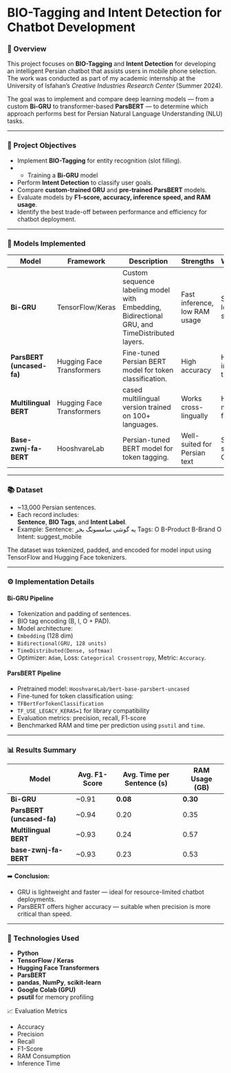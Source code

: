 # BIO-Tagging and Intent Detection for Chatbot Development

### 🧠 Overview
This project focuses on **BIO-Tagging** and **Intent Detection** for developing an intelligent Persian chatbot that assists users in mobile phone selection.  
The work was conducted as part of my academic internship at the University of Isfahan’s *Creative Industries Research Center* (Summer 2024).

The goal was to implement and compare deep learning models — from a custom **Bi-GRU** to transformer-based **ParsBERT** — to determine which approach performs best for Persian Natural Language Understanding (NLU) tasks.

---

### 🚀 Project Objectives
- Implement **BIO-Tagging** for entity recognition (slot filling).
- - Training a **Bi-GRU** model
- Perform **Intent Detection** to classify user goals.
- Compare **custom-trained GRU** and **pre-trained ParsBERT** models.
- Evaluate models by **F1-score, accuracy, inference speed, and RAM usage**.
- Identify the best trade-off between performance and efficiency for chatbot deployment.

---

### 🧩 Models Implemented

| Model | Framework | Description | Strengths | Weaknesses |
|--------|------------|-------------|------------|-------------|
| **Bi-GRU** | TensorFlow/Keras | Custom sequence labeling model with Embedding, Bidirectional GRU, and TimeDistributed layers. | Fast inference, low RAM usage | Slightly lower F1-score |
| **ParsBERT (uncased-fa)** | Hugging Face Transformers | Fine-tuned Persian BERT model for token classification. | High accuracy | Higher inference time |
| **Multilingual BERT** | Hugging Face Transformers | cased multilingual version trained on 100+ languages. | Works cross-lingually | Heavy memory footprint |
| **Base-zwnj-fa-BERT** | HooshvareLab | Persian-tuned BERT model for token tagging. | Well-suited for Persian text | Slightly slower on GPU |

---

### 📚 Dataset
- ~13,000 Persian sentences.
- Each record includes:  
  **Sentence**, **BIO Tags**, and **Intent Label**.
- Example:
Sentence: یه گوشی سامسونگ بخر
Tags: O B-Product B-Brand O
Intent: suggest_mobile


The dataset was tokenized, padded, and encoded for model input using TensorFlow and Hugging Face tokenizers.

---

### ⚙️ Implementation Details
#### Bi-GRU Pipeline
- Tokenization and padding of sentences.
- BIO tag encoding (B, I, O + PAD).
- Model architecture:  
- `Embedding` (128 dim)  
- `Bidirectional(GRU, 128 units)`  
- `TimeDistributed(Dense, softmax)`
- Optimizer: `Adam`, Loss: `Categorical Crossentropy`, Metric: `Accuracy`.

#### ParsBERT Pipeline
- Pretrained model: `HooshvareLab/bert-base-parsbert-uncased`
- Fine-tuned for token classification using:
- `TFBertForTokenClassification`
- `TF_USE_LEGACY_KERAS=1` for library compatibility
- Evaluation metrics: precision, recall, F1-score
- Benchmarked RAM and time per prediction using `psutil` and `time`.

---

### 📊 Results Summary

| Model | Avg. F1-Score | Avg. Time per Sentence (s) | RAM Usage (GB) |
|--------|----------------|----------------------------|----------------|
| **Bi-GRU** | ~0.91 | **0.08** | **0.30** |
| **ParsBERT (uncased-fa)** | ~0.94 | 0.20 | 0.35 |
| **Multilingual BERT** | ~0.93 | 0.24 | 0.57 |
| **base-zwnj-fa-BERT** | ~0.93 | 0.23 | 0.53 |

➡️ **Conclusion:**  
- GRU is lightweight and faster — ideal for resource-limited chatbot deployments.  
- ParsBERT offers higher accuracy — suitable when precision is more critical than speed.

---

### 🧪 Technologies Used
- **Python**
- **TensorFlow / Keras**
- **Hugging Face Transformers**
- **ParsBERT**
- **pandas**, **NumPy**, **scikit-learn**
- **Google Colab (GPU)**
- **psutil** for memory profiling

📈 Evaluation Metrics
- Accuracy
- Precision
- Recall
- F1-Score
- RAM Consumption
- Inference Time

